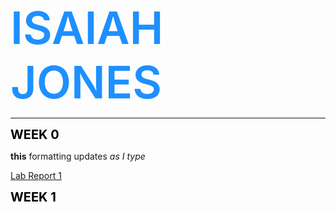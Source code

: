 <span style="color:DodgerBlue;font-weight:600;font-size:72px">
    ISAIAH JONES
</span>

---

<span style="color:black;font-weight:700;font-size:20px">
    WEEK 0
</span>

**this** formatting updates _as I type_

[Lab Report 1](https://ijjones.github.io/cse15l-lab-reports/lab-report-1-week-0.html)


<span style="color:black;font-weight:700;font-size:20px">
    WEEK 1
</span>
